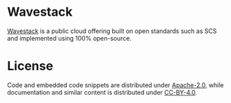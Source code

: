 <!-- SPDX-License-Identifier: CC-BY-4.0 -->
<!-- Copyright (C) 2023 Wavecon GmbH -->

# Wavestack

[Wavestack][wavestack] is a public cloud offering built on open
standards such as SCS and implemented using 100% open-source.

# License

Code and embedded code snippets are distributed under
[Apache-2.0](LICENSE), while documentation and similar content is
distributed under [CC-BY-4.0](LICENSE.CC-BY-4.0).

<!-- References -->

[wavestack]: https://wavestack.cloud/

